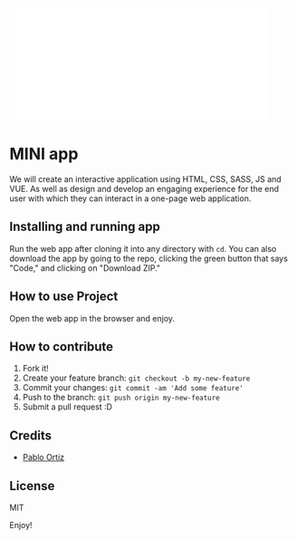 ![Main logo](images/mini_logo.svg "Main logo")

# MINI app

We will create an interactive application using HTML, CSS, SASS, JS and VUE. As well as design and develop an engaging experience for the end user with which they can interact in a one-page web application.

## Installing and running app 

Run the web app after cloning it into any directory with `cd`. You can also download the app by going to the repo, clicking the green button that says "Code," and clicking on "Download ZIP."

## How to use Project

Open the web app in the browser and enjoy.

## How to contribute

1. Fork it!
2. Create your feature branch: `git checkout -b my-new-feature`
3. Commit your changes: `git commit -am 'Add some feature'`
4. Push to the branch: `git push origin my-new-feature`
5. Submit a pull request :D

## Credits

* [Pablo Ortiz](https://github.com/ortizp978 "Personal Account")

## License

MIT

Enjoy!